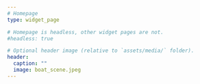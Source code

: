 ```yaml
---
# Homepage
type: widget_page

# Homepage is headless, other widget pages are not.
#headless: true

# Optional header image (relative to `assets/media/` folder).
header:
  caption: ""
  image: boat_scene.jpeg
---
```

